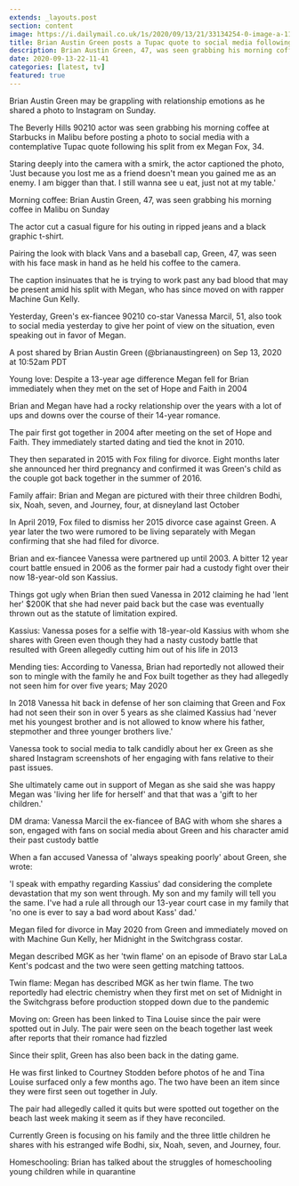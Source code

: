 ```yaml
---
extends: _layouts.post
section: content
image: https://i.dailymail.co.uk/1s/2020/09/13/21/33134254-0-image-a-117_1600029218218.jpg 
title: Brian Austin Green posts a Tupac quote to social media following Megan Fox split 
description: Brian Austin Green, 47, was seen grabbing his morning coffee in Malibu on Sunday. The 90210 actor posted a photo to his Instagram with a Tupac quote following his split from Megan Fox 
date: 2020-09-13-22-11-41 
categories: [latest, tv] 
featured: true 
--- 
```

Brian Austin Green may be grappling with relationship emotions as he shared a photo to Instagram on Sunday.

The Beverly Hills 90210 actor was seen grabbing his morning coffee at Starbucks in Malibu before posting a photo to social media with a contemplative Tupac quote following his split from ex Megan Fox, 34. 

Staring deeply into the camera with a smirk, the actor captioned the photo, 'Just because you lost me as a friend doesn't mean you gained me as an enemy. I am bigger than that. I still wanna see u eat, just not at my table.'

Morning coffee: Brian Austin Green, 47, was seen grabbing his morning coffee in Malibu on Sunday

The actor cut a casual figure for his outing in ripped jeans and a black graphic t-shirt.

Pairing the look with black Vans and a baseball cap, Green, 47, was seen with his face mask in hand as he held his coffee to the camera. 

The caption insinuates that he is trying to work past any bad blood that may be present amid his split with Megan, who has since moved on with rapper Machine Gun Kelly. 

Yesterday, Green's ex-fiancee 90210 co-star Vanessa Marcil, 51, also took to social media yesterday to give her point of view on the situation, even speaking out in favor of Megan.

A post shared by Brian Austin Green (@brianaustingreen) on Sep 13, 2020 at 10:52am PDT

Young love: Despite a 13-year age difference Megan fell for Brian immediately when they met on the set of Hope and Faith in 2004

Brian and Megan have had a rocky relationship over the years with a lot of ups and downs over the course of their 14-year romance.

The pair first got together in 2004 after meeting on the set of Hope and Faith. They immediately started dating and tied the knot in 2010. 

They then separated in 2015 with Fox filing for divorce. Eight months later she announced her third pregnancy and confirmed it was Green's child as the couple got back together in the summer of 2016.

Family affair: Brian and Megan are pictured with their three children Bodhi, six, Noah, seven, and Journey, four, at disneyland last October 

In April 2019, Fox filed to dismiss her 2015 divorce case against Green. A year later the two were rumored to be living separately with Megan confirming that she had filed for divorce.  

Brian and ex-fiancee Vanessa were partnered up until 2003. A bitter 12 year court battle ensued in 2006 as the former pair had a custody fight over their now 18-year-old son Kassius. 

Things got ugly when Brian then sued Vanessa in 2012 claiming he had 'lent her' $200K that she had never paid back but the case was eventually thrown out as the statute of limitation expired. 

Kassius: Vanessa poses for a selfie with 18-year-old Kassius with whom she shares with Green even though they had a nasty custody battle that resulted with Green allegedly cutting him out of his life in 2013

Mending ties: According to Vanessa, Brian had reportedly not allowed their son to mingle with the family he and Fox built together as they had allegedly not seen him for over five years; May 2020

In 2018 Vanessa hit back in defense of her son claiming that Green and Fox had not seen their son in over 5 years as she claimed Kassius had 'never met his youngest brother and is not allowed to know where his father, stepmother and three younger brothers live.'

Vanessa took to social media to talk candidly about her ex Green as she shared Instagram screenshots of her engaging with fans relative to their past issues. 

She ultimately came out in support of Megan as she said she was happy Megan was 'living her life for herself' and that that was a 'gift to her children.' 

DM drama: Vanessa Marcil the ex-fiancee of BAG with whom she shares a son, engaged with fans on social media about Green and his character amid their past custody battle

When a fan accused Vanessa of 'always speaking poorly' about Green, she wrote:

'I speak with empathy regarding Kassius' dad considering the complete devastation that my son went through. My son and my family will tell you the same. I've had a rule all through our 13-year court case in my family that 'no one is ever to say a bad word about Kass' dad.'  

Megan filed for divorce in May 2020 from Green and immediately moved on with Machine Gun Kelly, her Midnight in the Switchgrass costar.  

Megan described MGK as her 'twin flame' on an episode of Bravo star LaLa Kent's podcast and the two were seen getting matching tattoos. 

Twin flame: Megan has described MGK as her twin flame. The two reportedly had electric chemistry when they first met on set of Midnight in the Switchgrass before production stopped down due to the pandemic

Moving on: Green has been linked to Tina Louise since the pair were spotted out in July. The pair were seen on the beach together last week after reports that their romance had fizzled 

Since their split, Green has also been back in the dating game. 

He was first linked to Courtney Stodden before photos of he and Tina Louise surfaced only a few months ago. The two have been an item since they were first seen out together in July. 

The pair had allegedly called it quits but were spotted out together on the beach last week making it seem as if they have reconciled. 

Currently Green is focusing on his family and the three little children he shares with his estranged wife Bodhi, six, Noah, seven, and Journey, four. 

Homeschooling: Brian has talked about the struggles of homeschooling young children while in quarantine

